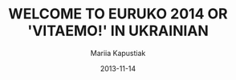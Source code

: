 ---
title: "WELCOME TO EURUKO 2014 OR 'VITAEMO!' IN UKRAINIAN"
author: "Mariia Kapustiak"
date: "2013-11-14"
cover: ""
ava: ""
post: "You've already been here (at the conference, I mean)... If not, you don't want to miss it this time!


EuRuKo 2014 is going to happen and nothing will stop it! On 20th—21st of June come to Kyiv International Center of Culture and Arts. That's a splendid venue for the fellow Rubyists who are going to visit EuRuKo 2014.


Before you start out, be sure that you'll be welcomed, expected, appreciated and certainly pleased to hit Kyiv, a great destination of the upcoming EuRuKo. Our team is preparing everything needed to repeat and expand last year's success, including sightseeing options and the afterparty place.


Speaking about the team, to make you feel safe and trustful, we are experts successfully running thе developers conferences, meetups and RailsGirls events for years on end.


![Vlad](blog/avatars/vlad.jpg) 
![Natalia](blog/avatars/natalia.jpg) 
![Yulia](blog/avatars/yulia.jpg)


As you might have used to, you will love the next event  too. And we'll keep you posted here on all updates.


If any brilliant idea has stricken you (or you just want to say hello), mail us at hi@euruko2014.org or tweet at @euruko."
---